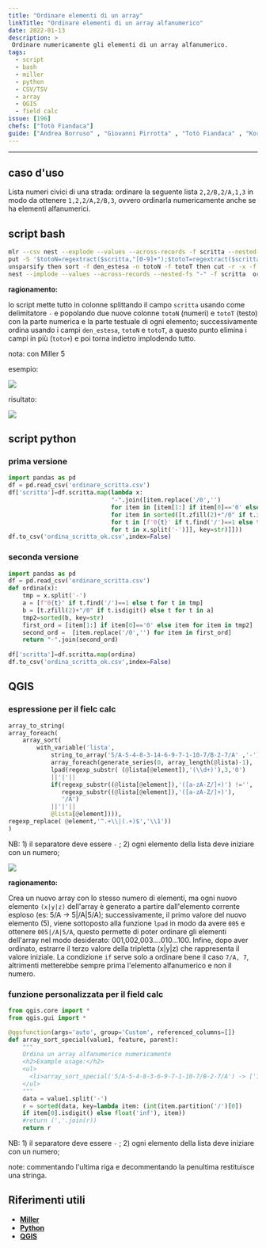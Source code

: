 ```yaml
---
title: "Ordinare elementi di un array"
linkTitle: "Ordinare elementi di un array alfanumerico"
date: 2022-01-13
description: >
 Ordinare numericamente gli elementi di un array alfanumerico.
tags:
  - script
  - bash
  - miller
  - python
  - CSV/TSV
  - array
  - QGIS
  - field calc
issue: [196]
chefs: ["Totò Fiandaca"]
guide: ["Andrea Borruso" , "Giovanni Pirrotta" , "Totò Fiandaca" , "Korto19"]
---
```


---

## caso d'uso

Lista numeri civici di una strada: ordinare la seguente lista `2,2/B,2/A,1,3` in modo da ottenere `1,2,2/A,2/B,3`, ovvero ordinarla numericamente anche se ha elementi alfanumerici.

## script bash

```bash
mlr --csv nest --explode --values --across-records -f scritta --nested-fs "-" then \
put -S '$totoN=regextract($scritta,"[0-9]+");$totoT=regextract($scritta,"[a-zA-Z]+")' then \
unsparsify then sort -f den_estesa -n totoN -f totoT then cut -r -x -f "toto+" then \
nest --implode --values --across-records --nested-fs "-" -f scritta  ordinare_scritta.csv
```

**ragionamento:**

lo script mette tutto in colonne splittando il campo `scritta` usando come delimitatore `-` e popolando due nuove colonne `totoN` (numeri) e `totoT` (testo) con la parte numerica e la parte testuale di ogni elemento; successivamente ordina usando i campi `den_estesa`, `totoN` e `totoT`, a questo punto elimina i campi in più (`toto+`) e poi torna indietro implodendo tutto.

nota: con Miller 5

esempio:

![](https://user-images.githubusercontent.com/7631137/149374235-c0791747-d962-4f67-8a7f-b3ddf1b1704b.png)

risultato:

![](https://user-images.githubusercontent.com/7631137/149384324-d59e6837-ac44-4d7a-8506-d31c339f10b0.png)

## script python

### prima versione

```py
import pandas as pd
df = pd.read_csv('ordinare_scritta.csv')
df['scritta']=df.scritta.map(lambda x: 
                             "-".join([item.replace('/0','') 
                             for item in [item[1:] if item[0]=='0' else item 
                             for item in sorted([t.zfill(2)+"/0" if t.isdigit() else t 
                             for t in [f'0{t}' if t.find('/')==1 else t 
                             for t in x.split('-')]], key=str)]]))   
df.to_csv('ordina_scritta_ok.csv',index=False)
```
### seconda versione

```py
import pandas as pd
df = pd.read_csv('ordinare_scritta.csv')
def ordina(x):
    tmp = x.split('-')
    a = [f"0{t}" if t.find('/')==1 else t for t in tmp]
    b = [t.zfill(2)+"/0" if t.isdigit() else t for t in a]
    tmp2=sorted(b, key=str)
    first_ord = [item[1:] if item[0]=='0' else item for item in tmp2]
    second_ord =  [item.replace('/0','') for item in first_ord]
    return "-".join(second_ord)
    
df['scritta']=df.scritta.map(ordina)   
df.to_csv('ordina_scritta_ok.csv',index=False)
```
## QGIS

### espressione per il fielc calc

```py
array_to_string(
array_foreach(
	array_sort(
		with_variable('lista',
			string_to_array('5/A-5-4-8-3-14-6-9-7-1-10-7/B-2-7/A' ,'-'),
			array_foreach(generate_series(0, array_length(@lista)-1),
			lpad(regexp_substr( (@lista[@element]),'(\\d+)'),3,'0')
			||'|'||
			if(regexp_substr((@lista[@element]),'([a-zA-Z/]+)') !='',
			   regexp_substr((@lista[@element]),'([a-zA-Z/]+)'),
			   '/A')
			||'|'||
			@lista[@element]))),
regexp_replace( @element,'^.+\\|(.+)$','\\1'))
)
```

NB: 1) il separatore deve essere `-` ; 2) ogni elemento della lista deve iniziare con un numero;

![](https://user-images.githubusercontent.com/7631137/149572994-80c4adbb-9d90-4894-9b6d-19eb4b178cd4.png)

**ragionamento:**

Crea un nuovo array con lo stesso numero di elementi, ma ogni nuovo elemento `(x|y|z)` dell'array è generato a partire dall'elemento corrente esploso (es: 5/A → 5|/A|5/A); successivamente, il primo valore del nuovo elemento (5), viene sottoposto alla funzione `lpad` in modo da avere `005` e ottenere `005|/A|5/A`, questo permette di poter ordinare gli elementi dell'array nel modo desiderato: 001,002,003....010...100. 
Infine, dopo aver ordinato, estrarre il terzo valore della tripletta (x|y|z) che rappresenta il valore iniziale.
La condizione `if` serve solo a ordinare bene il caso `7/A, 7`, altrimenti metterebbe sempre prima l'elemento alfanumerico e non il numero. 

### funzione personalizzata per il field calc

```python
from qgis.core import *
from qgis.gui import *

@qgsfunction(args='auto', group='Custom', referenced_columns=[])
def array_sort_special(value1, feature, parent):
    """
    Ordina un array alfanumerico numericamente
    <h2>Example usage:</h2>
    <ul>
      <li>array_sort_special('5/A-5-4-8-3-6-9-7-1-10-7/B-2-7/A') -> ['1','2','3','4','5','5/A', '6','7','7/A','7/B','8','9','10']</li>
    </ul>
    """
    data = value1.split('-')
    r = sorted(data, key=lambda item: (int(item.partition('/')[0])
    if item[0].isdigit() else float('inf'), item))
    #return (','.join(r))
    return r
```

NB: 1) il separatore deve essere `-` ; 2) ogni elemento della lista deve iniziare con un numero;

note: commentando l'ultima riga e decommentando la penultima restituisce una stringa.

## Riferimenti utili

- [**Miller**](https://github.com/johnkerl/miller)
- [**Python**](https://www.python.org/)
- [**QGIS**](https://www.qgis.org/it/site/)